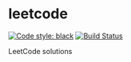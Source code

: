 # leetcode

[![Code style: black](https://img.shields.io/badge/code%20style-black-000000.svg)](https://github.com/psf/black)
[![Build Status](https://travis-ci.com/tunalagoona/leetcode.svg?branch=master)](https://travis-ci.com/tunalagoona/leetcode)

LeetCode solutions
